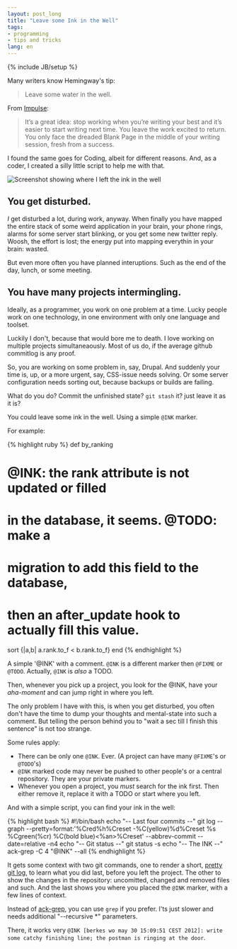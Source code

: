 ```yaml
---
layout: post_long
title: "Leave some Ink in the Well"
tags:
- programming
- tips and tricks
lang: en
---
```

{% include JB/setup %}

Many writers know Hemingway's tip:

> Leave some water in the well.

From
[Impulse](http://artisticwhim.com/blog/2005/12/leaving-a-little-ink-in-the-well/):

> It’s a great idea: stop work­ing when you’re writing your best and it’s easier to start writing next time.
> You leave the work excited to return. You only face the dreaded Blank Page in the middle of your writing session, fresh from a success.

I found the same goes for Coding, albeit for different reasons. And, as
a coder, I created a silly little script to help me with that.

![Screenshot showing where I left the ink in the
well](/images/inline/ink.png)

## You get disturbed.

*I* get disturbed a lot, during work, anyway. When finally you have mapped the
entire stack of some weird application in your brain, your phone rings,
alarms for some server start blinking, or you get some new twitter reply.
Woosh, the effort is lost; the energy put into mapping everythin in your
brain: wasted.

But even more often you have planned interuptions. Such as the end of
the day, lunch, or some meeting.

## You have many projects intermingling.

Ideally, as a programmer, you work on one problem at a time. Lucky
people work on one technology, in one environment with only one language
and toolset.

Luckily I don't, because that would bore me to death. I love working on
multiple projects simultaneaously. Most of us do, if the average github
commitlog is any proof.

So, you are working on some problem in, say, Drupal. And suddenly your
time is, up, or a more urgent, say, CSS-issue needs solving. Or some
server configuration needs sorting out, because backups or builds are
failing.

What do you do? Commit the unfinished state? `git stash` it? just leave
it as it is?

You could leave some ink in the well. Using a simple `@INK` marker.

For example:

{% highlight ruby %}
def by_ranking
  # @INK: the rank attribute is not updated or filled
  #       in the database, it seems. @TODO: make a 
  #       migration to add this field to the database,
  #       then an after_update hook to actually fill this value.
  sort {|a,b| a.rank.to_f < b.rank.to_f}
end
{% endhighlight %}

A simple '@INK' with a comment. `@INK` is a different marker then
`@FIXME` or `@TODO`. Actually, `@INK` is *also* a TODO.

Then, whenever you pick up a project, you look for the @INK, have your
*aha-moment* and can jump right in where you left.

The only problem I have with this, is when you get disturbed, you often
don't have the time to dump your thoughts and mental-state into such a
comment. But telling the person behind you to "wait a sec till I finish
this sentence" is not too strange.

Some rules apply:

* There can be only one `@INK`. Ever. (A project can have many `@FIXME`'s or
  `@TODO`'s)
* `@INK` marked code may never be pushed to other people's or a central
  repository. They are your private markers.
* Whenever you open a project, you *must* search for the ink first. Then
  either remove it, replace it with a TODO or start where you left.

And with a simple script, you can find your ink in the well:

{% highlight bash %}
#!/bin/bash
echo "-- Last four commits --"
git log --graph --pretty=format:'%Cred%h%Creset -%C(yellow)%d%Creset %s %Cgreen(%cr) %C(bold blue)<%an>%Creset' --abbrev-commit --date=relative -n4
echo "-- Git status --"
git status -s
echo "-- The INK --"
ack-grep -C 4 "@INK" --all
{% endhighlight %}

It gets some context with two git commands, one to render a short,
[pretty git log](http://www.jukie.net/bart/blog/pimping-out-git-log),
to learn what you did last, before you left the project.
The other to show the changes in the repository: uncomitted, changed and
removed files and such. 
And the last shows you where you placed the `@INK` marker, with a few
lines of context.

Instead of [ack-grep](http://betterthangrep.com/), you can use `grep` if
you prefer. I'ts just slower and needs additional "--recursive *"
parameters.

There, it works very `@INK [berkes wo may 30 15:09:51 CEST 2012]: write some catchy finishing line; the postman is ringing at the door`.
